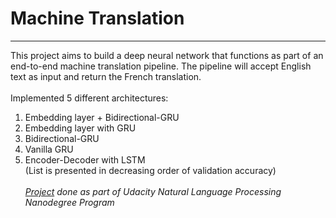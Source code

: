 # Machine Translation
---
This project aims to build a deep neural network that functions as part of an end-to-end machine translation pipeline. The pipeline will accept English text as input and return the French translation. <br><br>
Implemented 5 different architectures: <br>
1) Embedding layer + Bidirectional-GRU <br>
2) Embedding layer with GRU <br>
3) Bidirectional-GRU <br>
4) Vanilla GRU <br>
5) Encoder-Decoder with LSTM <br>
(List is presented in decreasing order of validation accuracy) <br><br>
*[Project](https://github.com/udacity/aind2-nlp-capstone) done as part of Udacity Natural Language Processing Nanodegree Program*
